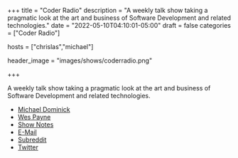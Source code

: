 +++
title = "Coder Radio"
description = "A weekly talk show taking a pragmatic look at the art and business of Software Development and related technologies."
date = "2022-05-10T04:10:01-05:00"
draft = false
categories = ["Coder Radio"]

hosts = ["chrislas","michael"]

header_image = "images/shows/coderradio.png"

+++

A weekly talk show taking a pragmatic look at the art and business of Software Development and related technologies.

<ul>
  <li><a href="https://coder.show/hosts/michael">Michael Dominick</a></li>
  <li><a href="https://coder.show/hosts/wespayne">Wes Payne</a></li>
  <li><a href="https://coder.show">Show Notes</a></li>
  <li><a href="https://www.jupiterbroadcasting.com/contact/">E-Mail</a></li>
  <li><a href="https://www.reddit.com/r/coderradio">Subreddit</a></li>
  <li><a href="https://twitter.com/coderradioshow">Twitter</a></li>
</ul>
